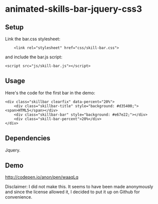 # animated-skills-bar-jquery-css3
## Setup
Link the bar.css stylesheet:

```
    <link rel="stylesheet" href="css/skill-bar.css">
```

and include the bar.js script:

```
<script src="js/skill-bar.js"></script>
```

## Usage
Here's the code for the first bar in the demo:
```
<div class="skillbar clearfix" data-percent="20%">
	<div class="skillbar-title" style="background: #d35400;"><span>HTML5</span></div>
	<div class="skillbar-bar" style="background: #e67e22;"></div>
	<div class="skill-bar-percent">20%</div>
</div>
```

## Dependencies
Jquery.

## Demo
http://codepen.io/anon/pen/waaqLq

Disclaimer: I did not make this. It seems to have been made anonymously and since the license allowed it, I decided to put it up on Github for convenience.
